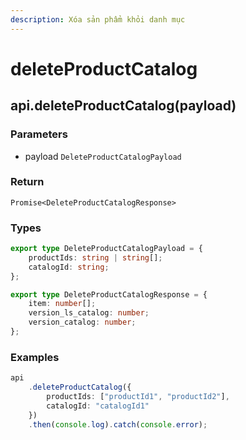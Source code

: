 ```yaml
---
description: Xóa sản phẩm khỏi danh mục
---
```


# deleteProductCatalog

## api.deleteProductCatalog(payload)

### Parameters

* payload `DeleteProductCatalogPayload`

### Return

`Promise<DeleteProductCatalogResponse>`

### Types

```typescript
export type DeleteProductCatalogPayload = {
    productIds: string | string[];
    catalogId: string;
};

export type DeleteProductCatalogResponse = {
    item: number[];
    version_ls_catalog: number;
    version_catalog: number;
};
```

### Examples

```typescript
api
    .deleteProductCatalog({
        productIds: ["productId1", "productId2"],
        catalogId: "catalogId1"
    })
    .then(console.log).catch(console.error);
```
